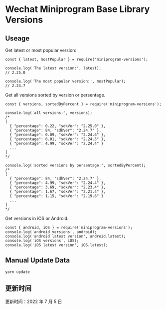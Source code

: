 
# Wechat Miniprogram Base Library Versions

## Useage

Get latest or most popular version:

```;
const { latest, mostPopular } = require('miniprogram-versions');

console.log('The latest version:', latest);
// 2.25.0

console.log('The most popular version:', mostPopular);
// 2.24.7

```

Get all versions sorted by version or persentage.

```
const { versions, sortedByPercent } = require('miniprogram-versions');

console.log('all versions:', versions);
/*
[
  { "percentage": 0.22, "sdkVer": "2.25.0" },
  { "percentage": 84, "sdkVer": "2.24.7" },
  { "percentage": 0.09, "sdkVer": "2.24.6" },
  { "percentage": 0.01, "sdkVer": "2.24.5" },
  { "percentage": 4.99, "sdkVer": "2.24.4" }
  ...
]
*/

console.log('sorted versions by persentage:', sortedByPercent);
/*
[
  { "percentage": 84, "sdkVer": "2.24.7" },
  { "percentage": 4.99, "sdkVer": "2.24.4" },
  { "percentage": 3.69, "sdkVer": "2.23.4" },
  { "percentage": 1.67, "sdkVer": "2.21.4" },
  { "percentage": 1.15, "sdkVer": "2.19.6" }
  ...
]
*/
```

Get versions in iOS or Android.

```
const { android, iOS } = require('miniprogram-versions');
console.log('android versions', android);
console.log('android latest version', android.latest);
console.log('iOS versions', iOS);
console.log('iOS latest version', iOS.latest);
```

## Manual Update Data

```
yarn update
```

## 更新时间

更新时间：2022 年 7 月 5 日
